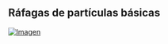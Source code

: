 ## Ráfagas de partículas básicas 



[![Imagen](https://github.com/hcosta/referencia-gml/raw/master/aprendizaje/avanzados/08_particulas_basicas_rafagas.gmx/captura.png)](https://github.com/hcosta/referencia-gml/raw/master/aprendizaje/avanzados/08_particulas_basicas_rafagas.gmx/captura.png)